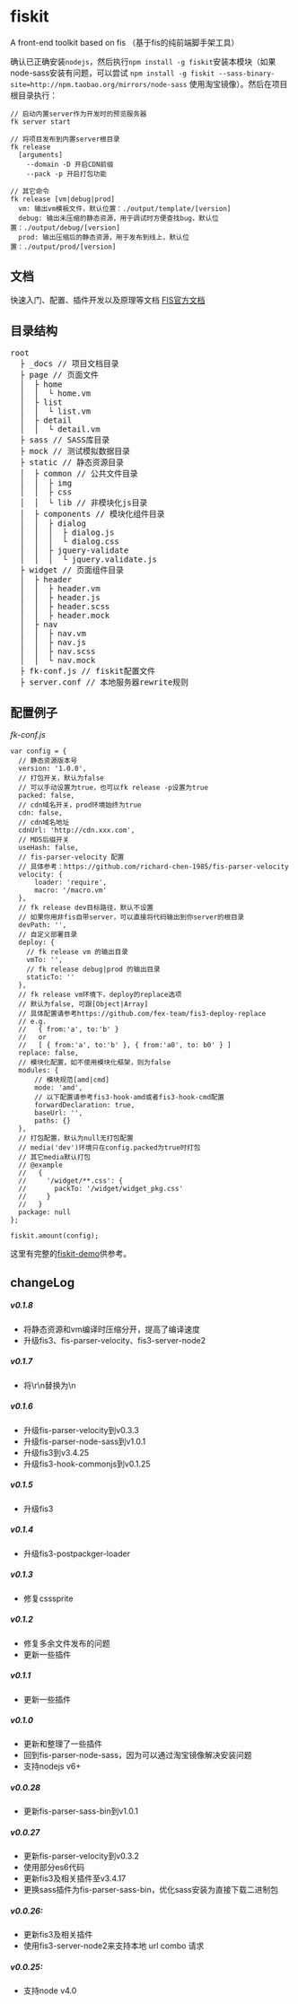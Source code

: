 # fiskit
A front-end toolkit based on fis （基于fis的纯前端脚手架工具）

确认已正确安装`nodejs`，然后执行`npm install -g fiskit`安装本模块（如果node-sass安装有问题，可以尝试 `npm install -g fiskit --sass-binary-site=http://npm.taobao.org/mirrors/node-sass` 使用淘宝镜像）。然后在项目根目录执行：

```
// 启动内置server作为开发时的预览服务器
fk server start

// 将项目发布到内置server根目录
fk release
  [arguments]
    --domain -D 开启CDN前缀
    --pack -p 开启打包功能

// 其它命令
fk release [vm|debug|prod]
  vm: 输出vm模板文件，默认位置：./output/template/[version]
  debug: 输出未压缩的静态资源，用于调试时方便查找bug，默认位置：./output/debug/[version]
  prod: 输出压缩后的静态资源，用于发布到线上，默认位置：./output/prod/[version]
```

## 文档
快速入门、配置、插件开发以及原理等文档 [FIS官方文档](http://fis.baidu.com/fis3/docs/beginning/intro.html)

## 目录结构
<pre>
root
  ├ _docs // 项目文档目录
  ├ page // 页面文件
  │  ├ home
  │  │  └ home.vm
  │  ├ list
  │  │  └ list.vm
  │  ├ detail
  │  │  └ detail.vm
  ├ sass // SASS库目录
  ├ mock // 测试模拟数据目录
  ├ static // 静态资源目录
  │  ├ common // 公共文件目录
  │  │  ├ img
  │  │  ├ css
  │  │  └ lib // 非模块化js目录
  │  ├ components // 模块化组件目录
  │  │  ├ dialog
  │  │  │  ├ dialog.js
  │  │  │  └ dialog.css
  │  │  ├ jquery-validate
  │  │  │  └ jquery.validate.js
  ├ widget // 页面组件目录
  │  ├ header
  │  │  ├ header.vm
  │  │  ├ header.js
  │  │  ├ header.scss
  │  │  ├ header.mock
  │  ├ nav
  │  │  ├ nav.vm
  │  │  ├ nav.js
  │  │  ├ nav.scss
  │  │  └ nav.mock
  ├ fk-conf.js // fiskit配置文件
  ├ server.conf // 本地服务器rewrite规则
</pre>
## 配置例子
*fk-conf.js*

```
var config = {
  // 静态资源版本号
  version: '1.0.0',
  // 打包开关，默认为false
  // 可以手动设置为true，也可以fk release -p设置为true
  packed: false,
  // cdn域名开关，prod环境始终为true
  cdn: false,
  // cdn域名地址
  cdnUrl: 'http://cdn.xxx.com',
  // MD5后缀开关
  useHash: false,
  // fis-parser-velocity 配置
  // 具体参考：https://github.com/richard-chen-1985/fis-parser-velocity
  velocity: {
      loader: 'require',
      macro: '/macro.vm'
  },
  // fk release dev目标路径，默认不设置
  // 如果你用非fis自带server，可以直接将代码输出到你server的根目录
  devPath: '',
  // 自定义部署目录
  deploy: {
    // fk release vm 的输出目录
    vmTo: '',
    // fk release debug|prod 的输出目录
    staticTo: ''
  },
  // fk release vm环境下，deploy的replace选项
  // 默认为false, 可跟[Object|Array]
  // 具体配置请参考https://github.com/fex-team/fis3-deploy-replace
  // e.g.
  //   { from:'a', to:'b' }
  //   or
  //   [ { from:'a', to:'b' }, { from:'a0', to: b0' } ]
  replace: false,
  // 模块化配置，如不使用模块化框架，则为false
  modules: {
      // 模块规范[amd|cmd]
      mode: 'amd',
      // 以下配置请参考fis3-hook-amd或者fis3-hook-cmd配置
      forwardDeclaration: true,
      baseUrl: '',
      paths: {}
  },
  // 打包配置，默认为null无打包配置
  // media('dev')环境只在config.packed为true时打包
  // 其它media默认打包
  // @example
  //   {
  //     '/widget/**.css': {
  //       packTo: '/widget/widget_pkg.css'
  //     }
  //   }
  package: null
};

fiskit.amount(config);
```
这里有完整的[fiskit-demo](https://github.com/richard-chen-1985/fiskit-demo)供参考。

## changeLog

##### v0.1.8
* 将静态资源和vm编译时压缩分开，提高了编译速度
* 升级fis3、fis-parser-velocity、fis3-server-node2

##### v0.1.7
* 将\r\n替换为\n

##### v0.1.6
* 升级fis-parser-velocity到v0.3.3
* 升级fis-parser-node-sass到v1.0.1
* 升级fis3到v3.4.25
* 升级fis3-hook-commonjs到v0.1.25

##### v0.1.5
* 升级fis3

##### v0.1.4
* 升级fis3-postpackger-loader

##### v0.1.3
* 修复csssprite

##### v0.1.2
* 修复多余文件发布的问题
* 更新一些插件

##### v0.1.1
* 更新一些插件

##### v0.1.0
* 更新和整理了一些插件
* 回到fis-parser-node-sass，因为可以通过淘宝镜像解决安装问题
* 支持nodejs v6+

##### v0.0.28
* 更新fis-parser-sass-bin到v1.0.1

##### v0.0.27
* 更新fis-parser-velocity到v0.3.2
* 使用部分es6代码
* 更新fis3及相关插件至v3.4.17
* 更换sass插件为fis-parser-sass-bin，优化sass安装为直接下载二进制包

##### v0.0.26:
* 更新fis3及相关插件
* 使用fis3-server-node2来支持本地 url combo 请求

##### v0.0.25:
* 支持node v4.0